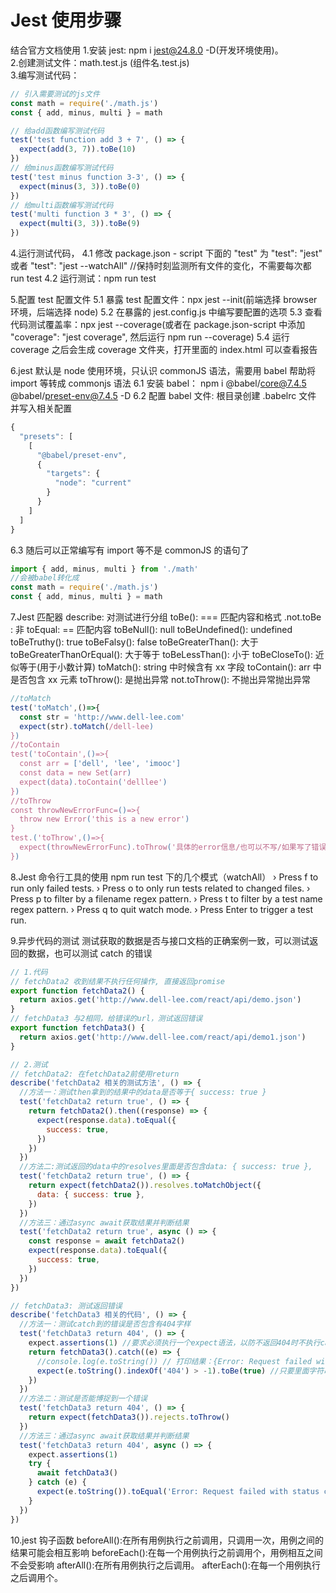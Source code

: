 # Jest 使用步骤

结合官方文档使用 1.安装 jest: npm i jest@24.8.0 -D(开发环境使用)。  
2.创建测试文件：math.test.js (组件名.test.js)  
3.编写测试代码：

```js
// 引入需要测试的js文件
const math = require('./math.js')
const { add, minus, multi } = math

// 给add函数编写测试代码
test('test function add 3 + 7', () => {
  expect(add(3, 7)).toBe(10)
})
// 给minus函数编写测试代码
test('test minus function 3-3', () => {
  expect(minus(3, 3)).toBe(0)
})
// 给multi函数编写测试代码
test('multi function 3 * 3', () => {
  expect(multi(3, 3)).toBe(9)
})
```

4.运行测试代码，
4.1 修改 package.json - script 下面的 "test" 为
"test": "jest"
或者 "test": "jest --watchAll" //保持时刻监测所有文件的变化，不需要每次都 run test
4.2 运行测试：npm run test

5.配置 test 配置文件
5.1 暴露 test 配置文件：npx jest --init(前端选择 browser 环境，后端选择 node)
5.2 在暴露的 jest.config.js 中编写要配置的选项
5.3 查看代码测试覆盖率：npx jest --coverage(或者在 package.json-script 中添加 "coverage": "jest coverage", 然后运行 npm run --coverage)
5.4 运行 coverage 之后会生成 coverage 文件夹，打开里面的 index.html 可以查看报告

6.jest 默认是 node 使用环境，只认识 commonJS 语法，需要用 babel 帮助将 import 等转成 commonjs 语法
6.1 安装 babel： npm i @babel/core@7.4.5 @babel/preset-env@7.4.5 -D
6.2 配置 babel 文件: 根目录创建 .babelrc 文件 并写入相关配置

```js
{
  "presets": [
    [
      "@babel/preset-env",
      {
        "targets": {
          "node": "current"
        }
      }
    ]
  ]
}
```

6.3 随后可以正常编写有 import 等不是 commonJS 的语句了

```js
import { add, minus, multi } from './math'
//会被babel转化成
const math = require('./math.js')
const { add, minus, multi } = math
```

7.Jest 匹配器
describe: 对测试进行分组
toBe(): === 匹配内容和格式
.not.toBe : 非
toEqual: == 匹配内容
toBeNull(): null
toBeUndefined(): undefined
toBeTruthy(): true
toBeFalsy(): false
toBeGreaterThan(): 大于
toBeGreaterThanOrEqual(): 大于等于
toBeLessThan(): 小于
toBeCloseTo(): 近似等于(用于小数计算)
toMatch(): string 中时候含有 xx 字段
toContain(): arr 中是否包含 xx 元素
toThrow(): 是抛出异常
not.toThrow(): 不抛出异常抛出异常

```js
//toMatch
test('toMatch',()=>{
  const str = 'http://www.dell-lee.com'
  expect(str).toMatch(/dell-lee)
})
//toContain
test('toContain',()=>{
  const arr = ['dell', 'lee', 'imooc']
  const data = new Set(arr)
  expect(data).toContain('delllee')
})
//toThrow
const throwNewErrorFunc=()=>{
  throw new Error('this is a new error')
}
test.('toThrow',()=>{
  expect(throwNewErrorFunc).toThrow('具体的error信息/也可以不写/如果写了错误信息就一定要相同')
})
```

8.Jest 命令行工具的使用
npm run test 下的几个模式（watchAll）
› Press f to run only failed tests.
› Press o to only run tests related to changed files.
› Press p to filter by a filename regex pattern.
› Press t to filter by a test name regex pattern.
› Press q to quit watch mode.
› Press Enter to trigger a test run.

9.异步代码的测试
测试获取的数据是否与接口文档的正确案例一致，可以测试返回的数据，也可以测试 catch 的错误

```js
// 1.代码
// fetchData2 收到结果不执行任何操作, 直接返回promise
export function fetchData2() {
  return axios.get('http://www.dell-lee.com/react/api/demo.json')
}
// fetchData3 与2相同，给错误的url，测试返回错误
export function fetchData3() {
  return axios.get('http://www.dell-lee.com/react/api/demo1.json')
}

// 2.测试
// fetchData2: 在fetchData2前使用return
describe('fetchData2 相关的测试方法', () => {
  //方法一：测试then拿到的结果中的data是否等于{ success: true }
  test('fetchData2 return true', () => {
    return fetchData2().then((response) => {
      expect(response.data).toEqual({
        success: true,
      })
    })
  })
  //方法二:测试返回的data中的resolves里面是否包含data: { success: true },
  test('fetchData2 return true', () => {
    return expect(fetchData2()).resolves.toMatchObject({
      data: { success: true },
    })
  })
  //方法三：通过async await获取结果并判断结果
  test('fetchData2 return true', async () => {
    const response = await fetchData2()
    expect(response.data).toEqual({
      success: true,
    })
  })
})

// fetchData3: 测试返回错误
describe('fetchData3 相关的代码', () => {
  //方法一：测试catch到的错误是否包含有404字样
  test('fetchData3 return 404', () => {
    expect.assertions(1) //要求必须执行一个expect语法，以防不返回404时不执行catch语句
    return fetchData3().catch((e) => {
      //console.log(e.toString()) // 打印结果：{Error: Request failed with status code 404}
      expect(e.toString().indexOf('404') > -1).toBe(true) //只要里面字符串包含404就返回true
    })
  })
  //方法二：测试是否能博捉到一个错误
  test('fetchData3 return 404', () => {
    return expect(fetchData3()).rejects.toThrow()
  })
  //方法三：通过async await获取结果并判断结果
  test('fetchData3 return 404', async () => {
    expect.assertions(1)
    try {
      await fetchData3()
    } catch (e) {
      expect(e.toString()).toEqual('Error: Request failed with status code 404')
    }
  })
})
```

10.jest 钩子函数
beforeAll():在所有用例执行之前调用，只调用一次，用例之间的结果可能会相互影响
beforeEach():在每一个用例执行之前调用个，用例相互之间不会受影响
afterAll():在所有用例执行之后调用。
afterEach():在每一个用例执行之后调用个。
